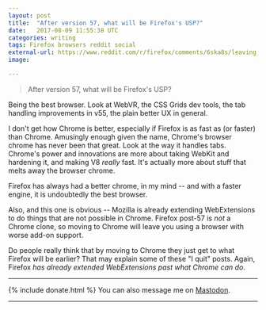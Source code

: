 ```yaml
---
layout: post
title:  "After version 57, what will be Firefox's USP?"
date:   2017-08-09 11:55:38 UTC
categories: writing
tags: Firefox browsers reddit social
external-url: https://www.reddit.com/r/firefox/comments/6ska8s/leaving_firefox_after_15_years/dldhsx2/
image: 

---
```


> After version 57, what will be Firefox's USP?  

Being the best browser. Look at WebVR, the CSS Grids dev tools, the tab handling improvements in v55, the plain better UX in general.

I don't get how Chrome is better, especially if Firefox is as fast as (or faster) than Chrome. Amusingly enough given the name, Chrome's browser chrome has never been that great. Look at the way it handles tabs. Chrome's power and innovations are more about taking WebKit and hardening it, and making V8 *really* fast. It's actually more about stuff that melts away the browser chrome.

Firefox has always had a better chrome, in my mind -- and with a faster engine, it is undoubtedly the best browser.

Also, and this one is obvious -- Mozilla is already extending WebExtensions to do things that are not possible in Chrome. Firefox post-57 is *not* a Chrome clone, so moving to Chrome will leave you using a browser with worse add-on support.

Do people really think that by moving to Chrome they just get to what Firefox will be earlier? That may explain some of these "I quit" posts. Again, Firefox *has already extended WebExtensions past what Chrome can do*.

---

{% include donate.html %} You can also message me on [Mastodon](https://mastodon.social/@yoasif).

---